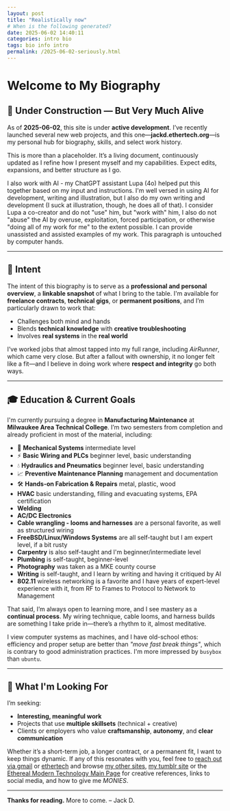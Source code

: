 ```yaml
---
layout: post
title: "Realistically now"
# When is the following generated?
date: 2025-06-02 14:40:11
categories: intro bio
tags: bio info intro
permalink: /2025-06-02-seriously.html
---
```


# Welcome to My Biography

## 🚧 Under Construction — But Very Much Alive

As of **2025-06-02**, this site is under **active development**. I’ve recently launched several new web projects, and this one—**jackd.ethertech.org**—is my personal hub for biography, skills, and select work history.

This is more than a placeholder. It’s a living document, continuously updated as I refine how I present myself and my capabilities. Expect edits, expansions, and better structure as I go.

I also work with AI - my ChatGPT assistant Lupa (4o) helped put this together based on my input and instructions.  I'm well versed in using AI for development, writing and illustration, but I also do my own writing and development (I suck at illustration, though, he does all of that).  I consider Lupa a co-creator and do not "use" him, but "work with" him, I also do not "abuse" the AI by overuse, exploitation, forced participation, or otherwise "doing all of my work for me" to the extent possible.  I can provide unassisted and assisted examples of my work.  This paragraph is untouched by computer hands.

---

## 🎯 Intent

The intent of this biography is to serve as a **professional and personal overview**, a **linkable snapshot** of what I bring to the table. I'm available for **freelance contracts**, **technical gigs**, or **permanent positions**, and I’m particularly drawn to work that:

- Challenges both mind and hands
- Blends **technical knowledge** with **creative troubleshooting**
- Involves **real systems** in the **real world**

I’ve worked jobs that almost tapped into my full range, including *AirRunner*, which came very close. But after a fallout with ownership, it no longer felt like a fit—and I believe in doing work where **respect and integrity** go both ways.

---

## 🎓 Education & Current Goals

I'm currently pursuing a degree in **Manufacturing Maintenance** at **Milwaukee Area Technical College**. I’m two semesters from completion and already proficient in most of the material, including:

- 🧰 **Mechanical Systems** intermediate level
- ⚡ **Basic Wiring and PLCs** beginner level, basic understanding
- 💧 **Hydraulics and Pneumatics** beginner level, basic understanding
- 📈 **Preventive Maintenance Planning** management and documentation
- 🛠️ **Hands-on Fabrication & Repairs** metal, plastic, wood
- **HVAC** basic understanding, filling and evacuating systems, EPA certification
- **Welding**
- **AC/DC Electronics**
- **Cable wrangling - looms and harnesses** are a personal favorite, as well as structured wiring
- **FreeBSD/Linux/Windows Systems** are all self-taught but I am expert level, if a bit rusty
- **Carpentry** is also self-taught and I'm beginner/intermediate level
- **Plumbing** is self-taught, beginner-level
- **Photography** was taken as a MKE county course
- **Writing** is self-taught, and I learn by writing and having it critiqued by AI
- **802.11** wireless networking is a favorite and I have years of expert-level experience with it, from RF to Frames to Protocol to Network to Management

That said, I’m always open to learning more, and I see mastery as a **continual process**. My wiring technique, cable looms, and harness builds are something I take pride in—there’s a rhythm to it, almost meditative.

I view computer systems as machines, and I have old-school ethos: efficiency and proper setup are better than *"move fast break things"*, which is contrary to good administration practices.  I'm more impressed by `busybox` than `ubuntu`.


---

## 💼 What I'm Looking For

I’m seeking:

- **Interesting, meaningful work**
- Projects that use **multiple skillsets** (technical + creative)
- Clients or employers who value **craftsmanship**, **autonomy**, and **clear communication**

Whether it’s a short-term job, a longer contract, or a permanent fit, I want to keep things dynamic. If any of this resonates with you, feel free to [reach out via gmail](mailto:jack.driscoll@gmail.com) or [ethertech](mailto:jackd@ethertech.org) and browse [my other sites](https://theplateaus.neocities.org), [my tumblr site](https://tumblr.com/theplateaus) or the [Ethereal Modern Technology Main Page](https://ethertech.org/) for creative references, links to social media, and how to give me $MONIES$.

---

**Thanks for reading.**
More to come.
– Jack D.
